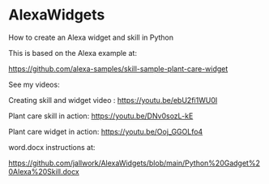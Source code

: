# AlexaWidgets
How to create an Alexa widget and skill in Python

This is based on the Alexa example at:


https://github.com/alexa-samples/skill-sample-plant-care-widget


See my videos:


Creating skill and widget video : https://youtu.be/ebU2fi1WU0I

Plant care skill in action: https://youtu.be/DNv0sozL-kE

Plant care widget in action: https://youtu.be/Ooj_GGOLfo4

word.docx instructions at:

https://github.com/jallwork/AlexaWidgets/blob/main/Python%20Gadget%20Alexa%20Skill.docx
